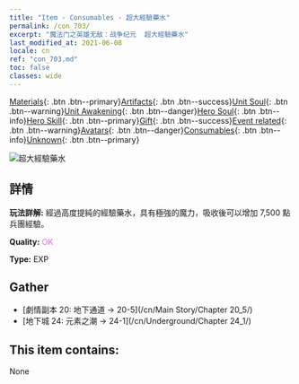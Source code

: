 ```yaml
---
title: "Item - Consumables - 超大經驗藥水"
permalink: /con_703/
excerpt: "魔法门之英雄无敌：战争纪元  超大經驗藥水"
last_modified_at: 2021-06-08
locale: cn
ref: "con_703.md"
toc: false
classes: wide
---
```

 [Materials](/ItemsCN/){: .btn .btn--primary}[Artifacts](/ItemsCN/Artifacts/){: .btn .btn--success}[Unit Soul](/ItemsCN/UnitSoul/){: .btn .btn--warning}[Unit Awakening](/ItemsCN/UnitAwakening/){: .btn .btn--danger}[Hero Soul](/ItemsCN/HeroSoul/){: .btn .btn--info}[Hero Skill](/ItemsCN/HeroSkill/){: .btn .btn--primary}[Gift](/ItemsCN/Gift/){: .btn .btn--success}[Event related](/ItemsCN/Events/){: .btn .btn--warning}[Avatars](/ItemsCN/Avatars/){: .btn .btn--danger}[Consumables](/ItemsCN/Consumables/){: .btn .btn--info}[Unknown](/ItemsCN/Unknown/){: .btn .btn--primary}

 ![超大經驗藥水](/images/t/i_503.png)

## 詳情
 **玩法詳解:** 經過高度提純的經驗藥水，具有極強的魔力，吸收後可以增加 7,500 點兵團經驗。

 **Quality:** <span style="color: #DA70D6">OK</span>

 **Type:** EXP

## Gather

*    [劇情副本 20: 地下通道 -> 20-5](/cn/Main Story/Chapter 20_5/) 
*    [地下城 24: 元素之潮 -> 24-1](/cn/Underground/Chapter 24_1/) 

## This item contains:

  None

